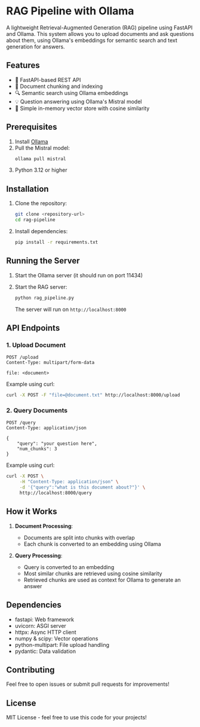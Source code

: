 # RAG Pipeline with Ollama

A lightweight Retrieval-Augmented Generation (RAG) pipeline using FastAPI and Ollama. This system allows you to upload documents and ask questions about them, using Ollama's embeddings for semantic search and text generation for answers.

## Features

- 🚀 FastAPI-based REST API
- 📑 Document chunking and indexing
- 🔍 Semantic search using Ollama embeddings
- 💡 Question answering using Ollama's Mistral model
- 🔄 Simple in-memory vector store with cosine similarity

## Prerequisites

1. Install [Ollama](https://ollama.ai/)
2. Pull the Mistral model:
   ```bash
   ollama pull mistral
   ```
3. Python 3.12 or higher

## Installation

1. Clone the repository:
   ```bash
   git clone <repository-url>
   cd rag-pipeline
   ```

2. Install dependencies:
   ```bash
   pip install -r requirements.txt
   ```

## Running the Server

1. Start the Ollama server (it should run on port 11434)

2. Start the RAG server:
   ```bash
   python rag_pipeline.py
   ```
   The server will run on `http://localhost:8000`

## API Endpoints

### 1. Upload Document
```http
POST /upload
Content-Type: multipart/form-data

file: <document>
```

Example using curl:
```bash
curl -X POST -F "file=@document.txt" http://localhost:8000/upload
```

### 2. Query Documents
```http
POST /query
Content-Type: application/json

{
    "query": "your question here",
    "num_chunks": 3
}
```

Example using curl:
```bash
curl -X POST \
     -H "Content-Type: application/json" \
     -d '{"query":"what is this document about?"}' \
     http://localhost:8000/query
```

## How it Works

1. **Document Processing**:
   - Documents are split into chunks with overlap
   - Each chunk is converted to an embedding using Ollama

2. **Query Processing**:
   - Query is converted to an embedding
   - Most similar chunks are retrieved using cosine similarity
   - Retrieved chunks are used as context for Ollama to generate an answer

## Dependencies

- fastapi: Web framework
- uvicorn: ASGI server
- httpx: Async HTTP client
- numpy & scipy: Vector operations
- python-multipart: File upload handling
- pydantic: Data validation

## Contributing

Feel free to open issues or submit pull requests for improvements!

## License

MIT License - feel free to use this code for your projects!
